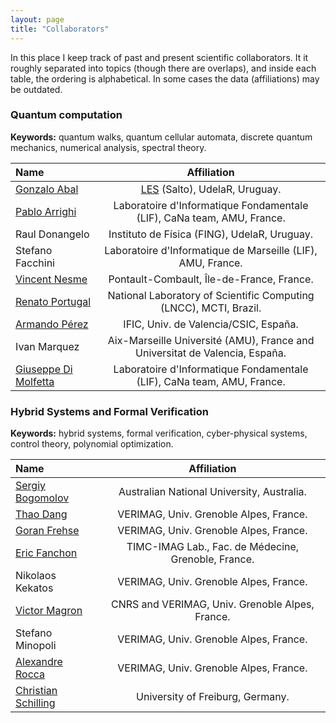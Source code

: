 ```yaml
---
layout: page
title: "Collaborators"
---
```


In this place I keep track of past and present scientific collaborators. It it roughly separated into topics (though there are overlaps), and inside each table, the ordering is alphabetical. In some cases the data (affiliations) may be outdated.
      
      
### Quantum computation

**Keywords:** quantum walks, quantum cellular automata, discrete quantum mechanics, numerical analysis, spectral theory.



| Name   |      Affiliation | 
|:-----|:-----:|
| [Gonzalo Abal](https://sites.google.com/site/gonzaloabal/)  | [LES](http://les.edu.uy/) (Salto), UdelaR, Uruguay. |
| [Pablo Arrighi](http://pageperso.lif.univ-mrs.fr/~pablo.arrighi/)  | Laboratoire d'Informatique Fondamentale (LIF), CaNa team, AMU, France. |
| Raul Donangelo | Instituto de Física (FING), UdelaR, Uruguay. |   
| Stefano Facchini | Laboratoire d'Informatique de Marseille (LIF), AMU, France. |
| [Vincent Nesme](https://fr.linkedin.com/in/vincent-nesme-9038a581) | Pontault-Combault, Île-de-France, France. | 
| [Renato Portugal](http://www.lncc.br/~portugal/) | National Laboratory of Scientific Computing<br/> (LNCC), MCTI, Brazil.|
| [Armando Pérez](http://ific.uv.es/~perez/) | IFIC, Univ. de Valencia/CSIC, España.|
| Ivan Marquez | Aix-Marseille Université (AMU), France and Universitat de Valencia, España. |
| [Giuseppe Di Molfetta](http://pageperso.lif.univ-mrs.fr/~giuseppe.dimolfetta/) | Laboratoire d'Informatique Fondamentale (LIF), CaNa team, AMU, France. |


### Hybrid Systems and Formal Verification

**Keywords:** hybrid systems, formal verification, cyber-physical systems, control theory, polynomial optimization.


| Name   |      Affiliation    |
|:----------|:-------------:|
| [Sergiy Bogomolov](http://www.sergiybogomolov.com/) | Australian National University, Australia.|    
| [Thao Dang](http://www-verimag.imag.fr/PEOPLE/Thao.Dang/) | VERIMAG, Univ. Grenoble Alpes, France.|
| [Goran Frehse](https://sites.google.com/site/frehseg/) | VERIMAG, Univ. Grenoble Alpes, France. |    
| [Eric Fanchon](http://membres-timc.imag.fr/Eric.Fanchon/) | TIMC-IMAG Lab., Fac. de Médecine, Grenoble, France.|
| Nikolaos Kekatos | VERIMAG, Univ. Grenoble Alpes, France. |   
| [Victor Magron](http://www-verimag.imag.fr/PEOPLE/Victor.Magron/) | CNRS and VERIMAG, Univ. Grenoble Alpes, France.| 
| Stefano Minopoli | VERIMAG, Univ. Grenoble Alpes, France. |
| [Alexandre Rocca](http://www-verimag.imag.fr/~rocca/) | VERIMAG, Univ. Grenoble Alpes, France.|
| [Christian Schilling](https://swt.informatik.uni-freiburg.de/staff/christian_schilling) | University of Freiburg, Germany. | 



